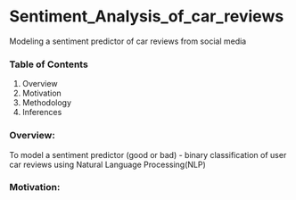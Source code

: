 # Sentiment_Analysis_of_car_reviews
Modeling a sentiment predictor of car reviews from social media
### Table of Contents
1. Overview
2. Motivation
3. Methodology
4. Inferences

### Overview:
To model a sentiment predictor (good or bad) - binary classification of user car reviews using Natural Language Processing(NLP)

### Motivation:
